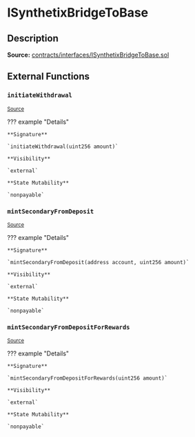 # ISynthetixBridgeToBase

## Description

**Source:** [contracts/interfaces/ISynthetixBridgeToBase.sol](https://github.com/Synthetixio/synthetix/tree/v2.31.1-beta/contracts/interfaces/ISynthetixBridgeToBase.sol)

## External Functions

### `initiateWithdrawal`

<sub>[Source](https://github.com/Synthetixio/synthetix/tree/v2.31.1-beta/contracts/interfaces/ISynthetixBridgeToBase.sol#L6)</sub>

??? example "Details"

    **Signature**

    `initiateWithdrawal(uint256 amount)`

    **Visibility**

    `external`

    **State Mutability**

    `nonpayable`

### `mintSecondaryFromDeposit`

<sub>[Source](https://github.com/Synthetixio/synthetix/tree/v2.31.1-beta/contracts/interfaces/ISynthetixBridgeToBase.sol#L9)</sub>

??? example "Details"

    **Signature**

    `mintSecondaryFromDeposit(address account, uint256 amount)`

    **Visibility**

    `external`

    **State Mutability**

    `nonpayable`

### `mintSecondaryFromDepositForRewards`

<sub>[Source](https://github.com/Synthetixio/synthetix/tree/v2.31.1-beta/contracts/interfaces/ISynthetixBridgeToBase.sol#L12)</sub>

??? example "Details"

    **Signature**

    `mintSecondaryFromDepositForRewards(uint256 amount)`

    **Visibility**

    `external`

    **State Mutability**

    `nonpayable`
